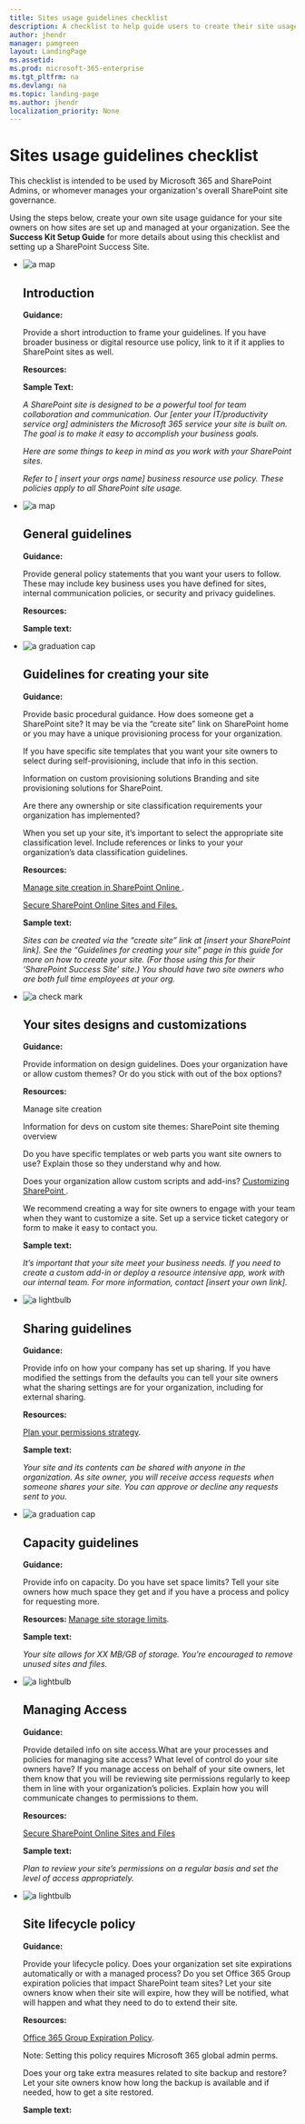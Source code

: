 ```yaml
---
title: Sites usage guidelines checklist
description: A checklist to help guide users to create their site usage guidance.
author: jhendr
manager: pamgreen
layout: LandingPage
ms.assetid: 
ms.prod: microsoft-365-enterprise
ms.tgt_pltfrm: na
ms.devlang: na
ms.topic: landing-page
ms.author: jhendr
localization_priority: None 
---
```

Sites usage guidelines checklist
=========================================

This checklist is intended to be used by Microsoft 365 and SharePoint Admins, or whomever manages your organization's overall SharePoint site governance.

Using the steps below, create your own site usage guidance for your site owners on how sites are set up and managed at your organization. See the <b>Success Kit Setup Guide</b> for more details about using this checklist and setting up a SharePoint Success Site.

<ul class="panelContent cardsJ">
    <li>
        <div class="cardSize">
            <div class="cardPadding">
                <div class="card">
                    <div class="cardImageOuter">
                        <div class="cardImage">
                            <img src="https://docs.microsoft.com/en-us/office/media/icons/walkthrough-map-blue.svg" alt="a map" />
                        </div>
                    </div>
                    <div class="cardText">
                        <h2>Introduction</h2>
                        <p><b>Guidance:</b></p>Provide a short introduction to frame your guidelines. If you have broader business or digital resource use policy, link to it if it applies to SharePoint sites as well.</p></p><b>Resources:</b></p></p><b>Sample Text:</b></p>  <i> A SharePoint site is designed to be a powerful tool for team collaboration and communication. Our [enter your IT/productivity service org] administers the Microsoft 365 service your site is built on. The goal is to make it easy to accomplish your business goals.</p>Here are some things to keep in mind as you work with your SharePoint sites.</p> Refer to [ insert your orgs name] business resource use policy. These policies apply to all SharePoint site usage.</i></p>
                    </div>
                </div>
            </div>
        </div>
    </li>
    <li>
        <div class="cardSize">
            <div class="cardPadding">
                <div class="card">
                    <div class="cardImageOuter">
                        <div class="cardImage">
                            <img src="https://docs.microsoft.com/en-us/office/media/icons/document.svg" alt="a map" />
                        </div>
                    </div>
                    <div class="cardText">
                        <h2>General guidelines</h2>
                        <p><b>Guidance:</b> </p>Provide general policy statements that you want your users to follow. These may include key business uses you have defined for sites, internal communication policies, or security and privacy guidelines.</p><b>Resources:</b></p></p><b>Sample text:</b></p>
                    </div>
                </div>
            </div>
        </div>
    </li>
    <li>
        <div class="cardSize">
            <div class="cardPadding">
                <div class="card">
                    <div class="cardImageOuter">
                        <div class="cardImage">
                            <img src="https://docs.microsoft.com/en-us/Office/media/icons/subsite.svg" alt="a graduation cap" />
                        </div>
                    </div>
                    <div class="cardText">
                        <h2>Guidelines for creating your site</h2>
                        <p><b>Guidance:</b></p>Provide basic procedural guidance. How does someone get a SharePoint site? It may be via the “create site” link on SharePoint home or you may have a unique provisioning process for your organization.</p>If you have specific site templates that you want your site owners to select during self-provisioning, include that info in this section.</p>Information on custom provisioning solutions Branding and site provisioning solutions for SharePoint.</p>Are there any ownership or site classification requirements your organization has implemented?  </P>When you set up your site, it’s important to select the appropriate site classification level. Include references or links to your your organization’s data classification guidelines.</p> <b>Resources:</b></p> <a href="https://docs.microsoft.com/en-us/sharepoint/manage-site-creation">Manage site creation in SharePoint Online </a>. </p></p>  <a href="https://docs.microsoft.com/en-us/office365/securitycompliance/secure-sharepoint-online-sites-and-files">Secure SharePoint Online Sites and Files.</a>  </p></p></p></p><b>Sample text:</b></p> <i>Sites can be created via the “create site” link at [insert your SharePoint link].  See the “Guidelines for creating your site” page in this guide for more on how to create your site. (For those using this for their ‘SharePoint Success Site’ site.)  You should have two site owners who are both full time employees at your org.</i>
</p>
                    </div>
                </div>
            </div>
        </div>
    </li>
    <li>
        <div class="cardSize">
            <div class="cardPadding">
                <div class="card">
                    <div class="cardImageOuter">
                        <div class="cardImage">
                            <img src="https://docs.microsoft.com/en-us/Office/media/icons/layout-navigation-blue.svg" alt="a check mark" />
                        </div>
                    </div>
                    <div class="cardText">
                        <h2>Your sites designs and customizations</h2>
                        <p><b>Guidance:</b></p>Provide information on design guidelines. Does your organization have or allow custom themes? Or do you stick with out of the box options?</p></p></p> <b>Resources:</b></p>Manage site creation</p> Information for devs on custom site themes: SharePoint site theming overview</p>Do you have specific templates or web parts you want site owners to use? Explain those so they understand why and how. </p>Does your organization allow custom scripts and add-ins? <a href="https://docs.microsoft.com/en-us/sharepoint/extend-and-develop">Customizing SharePoint </a>.</p></p>We recommend creating a way for site owners to engage with your team when they want to customize a site. Set up a service ticket category or form to make it easy to contact you. </p></p><b>Sample text:</b></p>  <i>It’s important that your site meet your business needs. If you need to create a custom add-in or deploy a resource intensive app, work with our internal team. For more information, contact [insert your own link]. </i></p>
                    </div>
                </div>
            </div>
        </div>
    </li>
    <li>
        <div class="cardSize">
            <div class="cardPadding">
                <div class="card">
                    <div class="cardImageOuter">
                        <div class="cardImage">
                            <img src="https://docs.microsoft.com/en-us/Office/media/icons/share-blue.svg" alt="a lightbulb" />
                        </div>
                    </div>
                    <div class="cardText">
                        <h2>Sharing guidelines</h2>
                        <p><b>Guidance:</b></p>Provide info on how your company has set up sharing. If you have modified the settings from the defaults you can tell your site owners what the sharing settings are for your organization, including for external sharing. </p></p> <b>Resources:  </b></p><a href="https://docs.microsoft.com/en-us/sharepoint/plan-your-permissions-strategy">Plan your permissions strategy</a></b>. </p></p><b>Sample text:</b> </p><i>Your site and its contents can be shared with anyone in the organization. As site owner, you will receive access requests when someone shares your site. You can approve or decline any requests sent to you.</i></p>    </div>
                </div>
            </div>
        </div>
    </li>
    <li>
        <div class="cardSize">
            <div class="cardPadding">
                <div class="card">
                    <div class="cardImageOuter">
                        <div class="cardImage">
                            <img src="https://docs.microsoft.com/en-us/Office/media/icons/bandwidth-efficiency-blue.svg" alt="a graduation cap" />
                        </div>
                    </div>
                    <div class="cardText">
                        <h2>Capacity guidelines </h2>
                        <p><b>Guidance:</b></p>Provide info on capacity. Do you have set space limits? Tell your site owners how much space they get and if you have a process and policy for requesting more.</p></p><b>Resources: </b><a href="https://docs.microsoft.com/en-us/sharepoint/manage-site-collection-storage-limits">Manage site storage limits</a></b>.</p></p><b>Sample text: </b></p><i> Your site allows for XX MB/GB of storage. You’re encouraged to remove unused sites and files.</i></p>
                    </div>
                </div>
            </div>
        </div>
    </li>
    <li>
        <div class="cardSize">
            <div class="cardPadding">
                <div class="card">
                    <div class="cardImageOuter">
                        <div class="cardImage">
                            <img src="https://docs.microsoft.com/en-us/Office/media/icons/secure-document-blue.svg" alt="a lightbulb" />
                        </div>
                    </div>
                    <div class="cardText">
                        <h2>Managing Access</h2>
                        <p><b>Guidance:</b></p>Provide detailed info on site access.What are your processes and policies for managing site access? What level of control do your site owners have? If you manage access on behalf of your site owners, let them know that you will be reviewing site permissions regularly to keep them in line with your organization’s policies. Explain how you will communicate changes to permissions to them.</p></p><b>Resources: </b></p><a href="https://docs.microsoft.com/en-us/office365/securitycompliance/secure-sharepoint-online-sites-and-files"> Secure SharePoint Online Sites and Files </a></p></p><b>Sample text:</b> </p> <i>Plan to review your site’s permissions on a regular basis and set the level of access appropriately.</i></p></div>
                </div>
            </div>
        </div>
    </li>
    <li>
        <div class="cardSize">
            <div class="cardPadding">
                <div class="card">
                    <div class="cardImageOuter">
                        <div class="cardImage">
                            <img src="https://docs.microsoft.com/en-us/Office/media/icons/policy.svg" alt="a lightbulb" />
                        </div>
                    </div>
                    <div class="cardText">
                        <h2>Site lifecycle policy</h2>
                        <p><b>Guidance:</b></p>Provide your lifecycle policy. Does your organization set site expirations automatically or with a managed process? Do you set Office 365 Group expiration policies that impact SharePoint team sites? Let your site owners know when their site will expire, how they will be notified, what will happen and what they need to do to extend their site.</p></p> <b>Resources: </b> </p>  <a href="https://docs.microsoft.com/office365/admin/create-groups/office-365-groups-expiration-policy?view=o365-worldwide">Office 365 Group Expiration Policy</a>.  </p>Note: Setting this policy requires Microsoft 365 global admin perms.</p></p>Does your org take extra measures related to site backup and restore? Let your site owners know how long the backup is available and if needed, how to get a site restored.</p></p><b>Sample text: </b></p>
                    </div>
                </div>
            </div>
        </div>
    </li>
</ul>